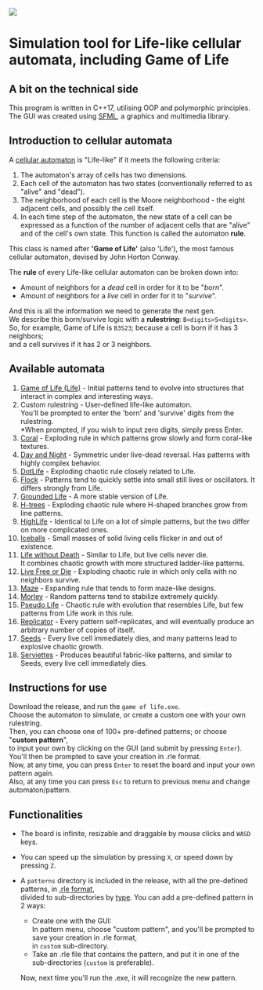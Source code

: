 ![](https://s5.gifyu.com/images/SRvtL.gif)

# Simulation tool for Life-like cellular automata, including Game of Life
## A bit on the technical side
This program is written in C++17, utilising OOP and polymorphic principles.  
The GUI was created using [SFML](https://www.sfml-dev.org), a graphics and multimedia library.

## Introduction to cellular automata
A [cellular automaton](https://www.techtarget.com/searchenterprisedesktop/definition/cellular-automaton) is "Life-like" if it meets the following criteria:
1. The automaton's array of cells has two dimensions.
2. Each cell of the automaton has two states (conventionally referred to as "alive" and "dead").
3. The neighborhood of each cell is the Moore neighborhood - the eight adjacent cells, and possibly the cell itself.
4. In each time step of the automaton, the new state of a cell can be expressed as a function of the number of adjacent cells
   that are "alive" and of the cell's own state. This function is called the automaton **rule**.

This class is named after **'Game of Life'** (also 'Life'), the most famous cellular automaton, devised by John Horton Conway.

The **rule** of every Life-like cellular automaton can be broken down into:
- Amount of neighbors for a _dead_ cell in order for it to be "_born_".
- Amount of neighbors for a _live_ cell in order for it to "_survive_".

And this is all the information we need to generate the next gen.  
We describe this born/survive logic with a **rulestring**: `B<digits>S<digits>`.  
So, for example, Game of Life is `B3S23`; because a cell is born if it has 3 neighbors;  
and a cell survives if it has 2 or 3 neighbors.

## Available automata
1. [Game of Life (Life)](https://conwaylife.com/wiki/Conway%27s_Game_of_Life) - Initial patterns tend to evolve into structures that interact in complex and interesting ways.
2. Custom rulestring - User-defined life-like automaton.  
   You'll be prompted to enter the 'born' and 'survive' digits from the rulestring.  
   *When prompted, if you wish to input zero digits, simply press Enter.
3. [Coral](https://conwaylife.com/wiki/OCA:Coral) - Exploding rule in which patterns grow slowly and form coral-like textures.
4. [Day and Night](https://conwaylife.com/wiki/OCA:Day_%26_Night) - Symmetric under live-dead reversal. Has patterns with highly complex behavior.
5. [DotLife](https://conwaylife.com/wiki/OCA:DotLife) - Exploding chaotic rule closely related to Life.
6. [Flock](https://conwaylife.com/wiki/OCA:Flock) - Patterns tend to quickly settle into small still lives or oscillators. It differs strongly from Life.
7. [Grounded Life](https://conwaylife.com/wiki/OCA:Grounded_Life) - A more stable version of Life.
8. [H-trees](https://conwaylife.com/wiki/OCA:H-trees) - Exploding chaotic rule where H-shaped branches grow from line patterns.
9. [HighLife](https://conwaylife.com/wiki/OCA:HighLife) - Identical to Life on a lot of simple patterns, but the two differ on more complicated ones.
10. [Iceballs](https://conwaylife.com/wiki/OCA:Iceballs) - Small masses of solid living cells flicker in and out of existence.
11. [Life without Death](https://conwaylife.com/wiki/OCA:Life_without_death) - Similar to Life, but live cells never die.  
    It combines chaotic growth with more structured ladder-like patterns.
12. [Live Free or Die](https://conwaylife.com/wiki/OCA:Live_Free_or_Die) - Exploding chaotic rule in which only cells with no neighbors survive.
13. [Maze](https://conwaylife.com/wiki/OCA:Maze) - Expanding rule that tends to form maze-like designs.
14. [Morley](https://conwaylife.com/wiki/OCA:Move) - Random patterns tend to stabilize extremely quickly.
15. [Pseudo Life](https://conwaylife.com/wiki/OCA:Pseudo_Life) - Chaotic rule with evolution that resembles Life, but few patterns from Life work in this rule.
16. [Replicator](https://conwaylife.com/wiki/OCA:Replicator) - Every pattern self-replicates, and will eventually produce an arbitrary number of copies of itself.
17. [Seeds](https://conwaylife.com/wiki/OCA:Seeds) - Every live cell immediately dies, and many patterns lead to explosive chaotic growth.
18. [Serviettes](https://conwaylife.com/wiki/OCA:Serviettes) - Produces beautiful fabric-like patterns, and similar to Seeds, every live cell immediately dies.

## Instructions for use
Download the release, and run the `game of life.exe`.  
Choose the automaton to simulate, or create a custom one with your own rulestring.  
Then, you can choose one of 100+ pre-defined patterns; or choose "**custom pattern**",  
to input your own by clicking on the GUI (and submit by pressing `Enter`).  
You'll then be prompted to save your creation in .rle format.  
Now, at any time, you can press `Enter` to reset the board and input your own pattern again.  
Also, at any time you can press `Esc` to return to previous menu and change automaton/pattern.

## Functionalities
- The board is infinite, resizable and draggable by mouse clicks and `WASD` keys.
- You can speed up the simulation by pressing `X`, or speed down by pressing `Z`.
- A `patterns` directory is included in the release, with all the pre-defined patterns, in [.rle format](https://conwaylife.com/wiki/Run_Length_Encoded),  
  divided to sub-directories by [type](https://en.wikipedia.org/wiki/Conway%27s_Game_of_Life#Examples_of_patterns). You can add a pre-defined pattern in 2 ways:
  - Create one with the GUI:  
    In pattern menu, choose "custom pattern", and you'll be prompted to save your creation in .rle format,  
  in `custom` sub-directory.
  - Take an .rle file that contains the pattern, and put it in one of the sub-directories (`custom` is preferable).

  Now, next time you'll run the .exe, it will recognize the new pattern.